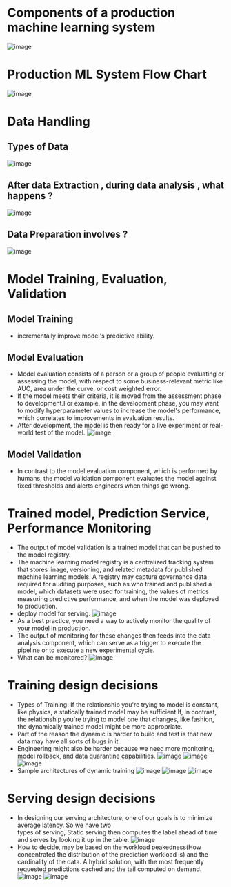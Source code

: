 # Components of a production machine learning system
![image](https://github.com/ylnhari/Courses_And_Trainings/assets/45874226/1a90be16-075b-4c15-839a-af0010cf884d)

# Production ML System Flow Chart
![image](https://github.com/ylnhari/Courses_And_Trainings/assets/45874226/491832c0-51d5-4b24-a73a-11de0c2fc33c)

# Data Handling
## Types of Data
![image](https://github.com/ylnhari/Courses_And_Trainings/assets/45874226/34bf23e8-4175-4a2e-bf66-573b9b8ebd88)
## After data Extraction , during data analysis , what happens ?
![image](https://github.com/ylnhari/Courses_And_Trainings/assets/45874226/7006428e-d642-4099-86d7-42500bfda91e)
## Data Preparation involves ?
![image](https://github.com/ylnhari/Courses_And_Trainings/assets/45874226/0fddaf75-99c9-4e8f-adce-e0bc053ceb3c)

# Model Training, Evaluation, Validation
## Model Training 
  - incrementally improve model's predictive ability.
## Model Evaluation
  - Model evaluation consists of a person or a group of people evaluating or assessing the model, with respect to some business-relevant metric like AUC, area under the curve, or cost weighted error.
  - If the model meets their criteria, it is moved from the assessment phase to development.For example, in the development phase, you may want to modify hyperparameter values to increase the model's performance, which correlates to improvements in evaluation results.
  - After development, the model is then ready for a live experiment or real-world test of the model.
    ![image](https://github.com/ylnhari/Courses_And_Trainings/assets/45874226/b7bbde95-ecf4-4f0d-9530-0449a051a6a7)
## Model Validation
  - In contrast to the model evaluation component, which is performed by humans, the model validation component evaluates the model against fixed thresholds and alerts engineers when things go wrong.

# Trained model, Prediction Service, Performance Monitoring
  - The output of model validation is a trained model that can be pushed to the model registry.
  - The machine learning model registry is a centralized tracking system that stores linage, versioning, and related metadata for published machine learning models. A registry may capture governance data required for auditing purposes, such as who trained and published a model, which datasets were used for training, the values of metrics measuring predictive performance, and when the model was deployed to production.
  - deploy model for serving.
    ![image](https://github.com/ylnhari/Courses_And_Trainings/assets/45874226/9771f7a6-76b4-48d9-949c-4e70b0809300)
  - As a best practice, you need a way to actively monitor the quality of your model in production.
  - The output of monitoring for these changes then feeds into the data analysis component, which can serve as a trigger to execute the pipeline or to execute a new experimental cycle.
  - What can be monitored?
    ![image](https://github.com/ylnhari/Courses_And_Trainings/assets/45874226/07ce9156-5219-4dc9-adb7-86c93af62d73)

# Training design decisions
  - Types of Training: If the relationship you're trying to model is constant, like physics, a statically trained model may be sufficient.If, in contrast, the relationship 
    you're trying to model one that changes, like fashion, the dynamically trained model might be more appropriate.
  - Part of the reason the dynamic is harder to build and test is that new data may have all sorts of bugs in it.
  - Engineering might also be harder because we need more monitoring, model rollback, and data quarantine capabilities.
    ![image](https://github.com/ylnhari/Courses_And_Trainings/assets/45874226/ac829e35-c0f2-4cc3-9c1a-333595182806)
    ![image](https://github.com/ylnhari/Courses_And_Trainings/assets/45874226/0800a8c6-589f-4fc5-a8e3-39f96b11edc3)
    ![image](https://github.com/ylnhari/Courses_And_Trainings/assets/45874226/2352ff3d-dea1-4831-a100-b0bc1fc9f539)
  - Sample architectures of dynamic training
    ![image](https://github.com/ylnhari/Courses_And_Trainings/assets/45874226/2be775db-ea0c-48d9-b6fb-1ae186f689ba)
    ![image](https://github.com/ylnhari/Courses_And_Trainings/assets/45874226/18a83906-f347-4800-ac32-b27e9e401191)
    ![image](https://github.com/ylnhari/Courses_And_Trainings/assets/45874226/4052e306-5eff-42cb-a926-ad751ae427a2)

# Serving design decisions
  - In designing our serving architecture, one of our goals is to minimize average latency. So we have two     
    types of serving, Static serving then computes the label ahead of time and serves by looking it up in the 
    table.
    ![image](https://github.com/ylnhari/Courses_And_Trainings/assets/45874226/18ff35e5-4f46-47fe-9116-f22170ccf0cb)
  - How to decide, may be based on the workload peakedness(How concentrated the distribution of the prediction workload is) and the cardinality of the data. A hybrid solution, with the most frequently requested predictions cached and the tail computed on demand.
    ![image](https://github.com/ylnhari/Courses_And_Trainings/assets/45874226/29f0603a-ef42-4f33-93ef-fecd61cbd3f1)
    ![image](https://github.com/ylnhari/Courses_And_Trainings/assets/45874226/a940bcdd-39a6-4da0-8872-c2ca624ea2e0)
















